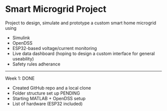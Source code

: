 # Smart Microgrid Project

Project to design, simulate and prototype a custom smart home microgrid using

- Simulink
- OpenDSS
- ESP32-based voltage/current monitoring
- Live data dashboard (hoping to design a custom interface for general useability)
- Safety rules adherance

---- 

Week 1:
DONE
- Created GitHub repo and a local clone
- Folder structure set up
PENDING
- Starting MATLAB + OpenDSS setup
- List of hardware (ESP32 included)





